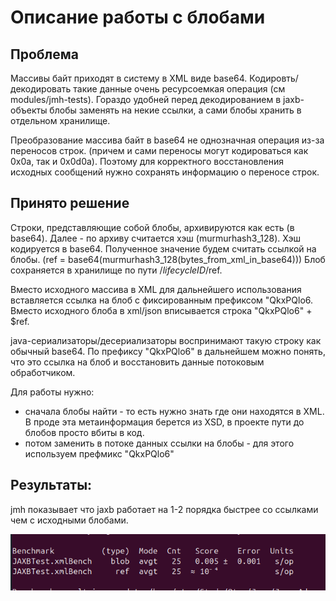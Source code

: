 # Описание работы с блобами

## Проблема
Массивы байт приходят в систему в XML виде base64. Кодировть/декодировать такие данные очень ресурсоемкая операция 
(см modules/jmh-tests). Гораздо удобней перед декодированием в jaxb-объекты блобы заменять на некие ссылки, а сами 
блобы хранить в отдельном хранилище.

Преобразование массива байт в base64 не однозначная операция из-за переносов строк. (причем и сами переносы могут 
кодироваться как 0x0a, так и 0x0d0a). 
Поэтому для корректного восстановления исходных сообщений нужно сохранять информацию о переносе строк.

## Принято решение
Строки, представляющие собой блобы, архивируются как есть (в base64). Далее - по архиву считается хэш (murmurhash3_128).
Хэш кодируется в base64. Полученное значение будем считать ссылкой на блобы. (ref = base64(murmurhash3_128(bytes_from_xml_in_base64)))
Блоб сохраняется в хранилище по пути /$lifecycleID/$ref. 

Вместо исходного массива в XML для дальнейшего использования вставляется ссылка на блоб с фиксированным префиксом "QkxPQlo6.  
Вместо исходного блоба в xml/json вписывается строка "QkxPQlo6" + $ref.

java-сериализаторы/десериализаторы воспринимают такую строку как обычный base64. По префиксу "QkxPQlo6" в дальнейшем 
можно понять, что это ссылка на блоб и восстановить данные потоковым обработчиком.

Для работы нужно:
- сначала блобы найти - то есть нужно знать где они находятся в XML. В проде эта метаинформация 
берется из XSD, в проекте пути до блобов просто вбиты в код.
- потом заменить в потоке данных ссылки на блобы - для этого используем префмикс "QkxPQlo6"

## Результаты:
jmh показывает что jaxb работает на 1-2 порядка быстрее со ссылками чем с исходными блобами.

![jaxb-jmh-results](../img/02-jmh-jaxb-results.png)
